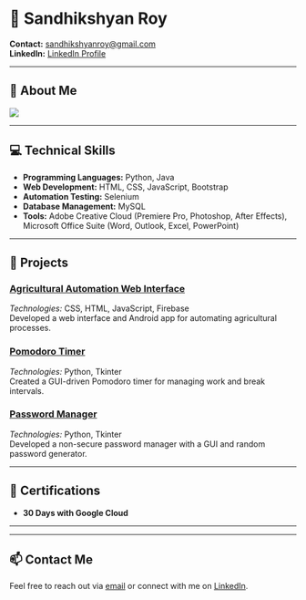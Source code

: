 # 💼 Sandhikshyan Roy
 
**Contact:** [sandhikshyanroy@gmail.com](mailto:sandhikshyanroy@gmail.com)  
**LinkedIn:** [LinkedIn Profile](https://www.linkedin.com/in/your-profile)  

---

## 👋 About Me

![](https://i.giphy.com/media/v1.Y2lkPTc5MGI3NjExZWlqZzNlM2dlZnYzZTB5cjQ2dDVpMzZzZHVsbXhpZ284anhuZmY0ZiZlcD12MV9pbnRlcm5hbF9naWZfYnlfaWQmY3Q9Zw/Dh5q0sShxgp13DwrvG/giphy.gif)

---


## 💻 Technical Skills

- **Programming Languages:** Python, Java
- **Web Development:** HTML, CSS, JavaScript, Bootstrap
- **Automation Testing:** Selenium
- **Database Management:** MySQL
- **Tools:** Adobe Creative Cloud (Premiere Pro, Photoshop, After Effects), Microsoft Office Suite (Word, Outlook, Excel, PowerPoint)

---

## 🚀 Projects

### [Agricultural Automation Web Interface](https://github.com/your-github-username/agricultural-automation)
*Technologies:* CSS, HTML, JavaScript, Firebase  
Developed a web interface and Android app for automating agricultural processes.

### [Pomodoro Timer](https://github.com/your-github-username/pomodoro-timer)
*Technologies:* Python, Tkinter  
Created a GUI-driven Pomodoro timer for managing work and break intervals.

### [Password Manager](https://github.com/your-github-username/password-manager)
*Technologies:* Python, Tkinter  
Developed a non-secure password manager with a GUI and random password generator.

---

## 📜 Certifications

- **30 Days with Google Cloud**

---


---

## 📫 Contact Me

Feel free to reach out via [email](mailto:sandhikshyanroy@gmail.com) or connect with me on [LinkedIn](https://www.linkedin.com/in/your-profile).

